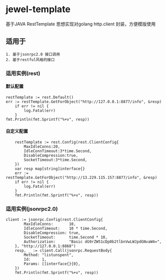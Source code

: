 # jewel-template
基于JAVA RestTemplate 思想实现对golang http.client 封装，方便模版使用
## 适用于
    1. 基于jsonrpc2.0 接口调用
    2. 基于restful风格的接口
### 适用实例(rest)
#### 默认配置
```golang
restTemplate := rest.Default()
err := restTemplate.GetForObject("http://127.0.0.1:8877/info", &resp)
	if err != nil {
		log.Fatal(err)
	}
fmt.Println(fmt.Sprintf("%+v", resp))
```
#### 自定义配置
```golang
	restTemplate := rest.Config(rest.ClientConfig{
		MaxIdleConns:20,
		IdleConnTimeout:3*time.Second,
		DisableCompression:true,
		SocketTimeout:3*time.Second,
	})
	var resp map[string]interface{}
	err := restTemplate.GetForObject("http://13.229.115.157:8877/info", &resp)
	if err != nil {
		log.Fatal(err)
	}
	fmt.Println(fmt.Sprintf("%+v", resp))
```
### 适用实例(jsonrpc2.0)
```golang
client := jsonrpc.Config(rest.ClientConfig{
		MaxIdleConns:       10,
		IdleConnTimeout:    10 * time.Second,
		DisableCompression: true,
		SocketTimeout:      time.Second * 10,
		Authorization:      "Basic dG9rZW51cDp0b2tlbnVwLWJpdGNvaW4=",
	}, "http://127.0.0.1:8868")
	resp, _ := client.Call(jsonrpc.RequestBody{
		Method: "listunspent",
		Id:     1,
		Params: []interface{}{0},
	})
	fmt.Println(fmt.Sprintf("%+v", resp))

```

    